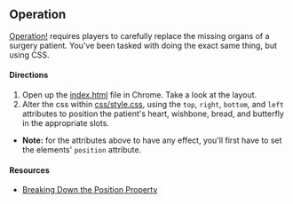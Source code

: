 ## Operation

[Operation!](http://en.wikipedia.org/wiki/Operation_%28game%29) requires players to carefully replace the missing organs of a surgery patient. You've been tasked with doing the exact same thing, but using CSS.

#### Directions

1. Open up the [index.html](index.html) file in Chrome. Take a look at the layout.
1. Alter the css within [css/style.css](css/style.css), using the `top`, `right`, `bottom`, and `left` attributes to position the patient's heart, wishbone, bread, and butterfly in the appropriate slots.
  - __Note:__ for the attributes above to have any effect, you'll first have to set the elements' `position` attribute. 

#### Resources

- [Breaking Down the Position Property](http://designshack.net/articles/css/the-lowdown-on-absolute-vs-relative-positioning/)


